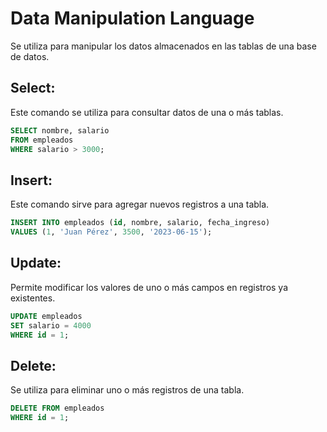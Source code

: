 # Data Manipulation Language

Se utiliza para manipular los datos almacenados en las tablas de una base de datos.

## Select:

Este comando se utiliza para consultar datos de una o más tablas.

```sql
SELECT nombre, salario
FROM empleados
WHERE salario > 3000;
```
## Insert:

Este comando sirve para agregar nuevos registros a una tabla.

```sql
INSERT INTO empleados (id, nombre, salario, fecha_ingreso)
VALUES (1, 'Juan Pérez', 3500, '2023-06-15');
```

## Update:

Permite modificar los valores de uno o más campos en registros ya existentes.

```sql
UPDATE empleados
SET salario = 4000
WHERE id = 1;
```

## Delete:

Se utiliza para eliminar uno o más registros de una tabla.

```sql
DELETE FROM empleados
WHERE id = 1;
```
